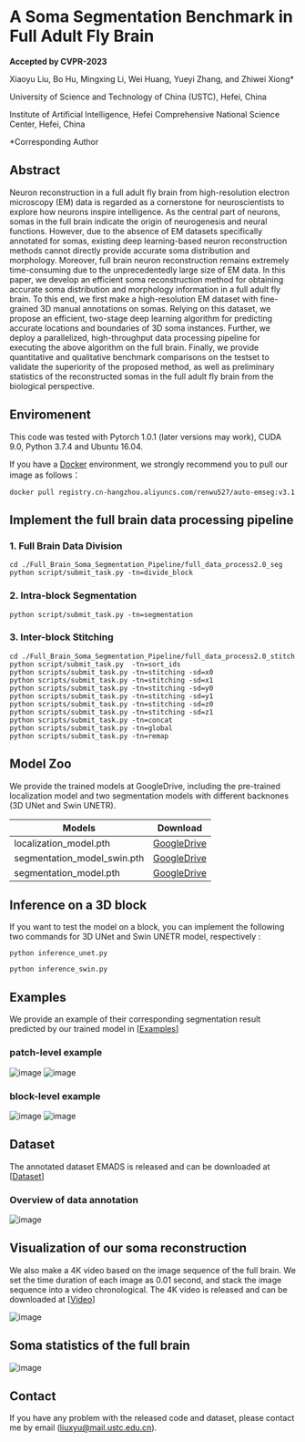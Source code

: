 # A Soma Segmentation Benchmark in Full Adult Fly Brain
**Accepted by CVPR-2023**

Xiaoyu Liu, Bo Hu, Mingxing Li, Wei Huang, Yueyi Zhang, and Zhiwei Xiong*

University of Science and Technology of China (USTC), Hefei, China

Institute of Artificial Intelligence, Hefei Comprehensive National Science Center, Hefei, China

*Corresponding Author

## Abstract
Neuron reconstruction in a full adult fly brain from high-resolution electron microscopy (EM) data is regarded as a cornerstone for neuroscientists to explore how neurons inspire intelligence. As the central part of neurons, somas in the full brain indicate the origin of neurogenesis and neural functions. However, due to the absence of EM datasets specifically annotated for somas, existing deep learning-based neuron reconstruction methods cannot directly provide accurate soma distribution and morphology. Moreover, full brain neuron reconstruction remains extremely time-consuming due to the unprecedentedly large size of EM data.
In this paper, we develop an efficient soma reconstruction method for obtaining accurate soma distribution and morphology information in a full adult fly brain. 
To this end, we first make a high-resolution EM dataset with fine-grained 3D manual annotations on somas. Relying on this dataset, we propose an efficient, two-stage deep learning algorithm for predicting accurate locations and boundaries of 3D soma instances. Further, we deploy a parallelized, high-throughput data processing pipeline for executing the above algorithm on the full brain. Finally, we provide quantitative and qualitative benchmark comparisons on the testset to validate the superiority of the proposed method, as well as preliminary statistics of the reconstructed somas in the full adult fly brain from the biological perspective.


## Enviromenent

This code was tested with Pytorch 1.0.1 (later versions may work), CUDA 9.0, Python 3.7.4 and Ubuntu 16.04. 

If you have a [Docker](https://www.docker.com/) environment, we strongly recommend you to pull our image as follows：

```shell
docker pull registry.cn-hangzhou.aliyuncs.com/renwu527/auto-emseg:v3.1
```

## Implement the full brain data processing pipeline
### 1. Full Brain Data Division
```shell
cd ./Full_Brain_Soma_Segmentation_Pipeline/full_data_process2.0_seg
python script/submit_task.py -tn=divide_block
```
### 2. Intra-block Segmentation
```shell
python script/submit_task.py -tn=segmentation
```
### 3. Inter-block Stitching
```shell
cd ./Full_Brain_Soma_Segmentation_Pipeline/full_data_process2.0_stitch
python script/submit_task.py  -tn=sort_ids
python scripts/submit_task.py -tn=stitching -sd=x0
python scripts/submit_task.py -tn=stitching -sd=x1
python scripts/submit_task.py -tn=stitching -sd=y0
python scripts/submit_task.py -tn=stitching -sd=y1
python scripts/submit_task.py -tn=stitching -sd=z0
python scripts/submit_task.py -tn=stitching -sd=z1
python scripts/submit_task.py -tn=concat
python scripts/submit_task.py -tn=global
python scripts/submit_task.py -tn=remap
```

<!-- ## Train Localization Network
```shell
cd Localization
python train.py 
```

## Train Segmentation Network
```shell
cd Segmentation
python train.py 
``` -->


## Model Zoo

We provide the trained models at GoogleDrive, including the pre-trained localization model and two segmentation models with different backnones (3D UNet and Swin UNETR).

| Models                         | Download                                                     |
| ------------------------------ | ------------------------------------------------------------ |
| localization_model.pth       | [GoogleDrive](https://drive.google.com/file/d/1XSVfA57OpyQj3dyf86SDsSHcP95yb3Su/view?usp=share_link) |
| segmentation_model_swin.pth   | [GoogleDrive](https://drive.google.com/file/d/1btNj6MzNyfTvu5tnGzuQnGNMP_oqgsPD/view?usp=share_link) |
| segmentation_model.pth   | [GoogleDrive](https://drive.google.com/file/d/167Ej6FbzY38MI5DzBf6ITFfQA0XsVZIf/view?usp=share_link) |

## Inference on a 3D block
<!--
We have released our trained models, including the localization network and the segmentation network. You can download these model at [[Models](https://drive.google.com/drive/folders/1KpbS3s4-B45O27FI96Um3nW9LlAusj_k)]
 -->

If you want to test the model on a block, you can implement the following two commands for 3D UNet and Swin UNETR model, respectively :
```shell
python inference_unet.py
```
```shell
python inference_swin.py
```

## Examples
We provide an example of their corresponding segmentation result predicted by our trained model in [[Examples](https://drive.google.com/drive/folders/13DkerjQuPYudh-G_doKpOKCiq1C6cRiC?usp=sharing)]



### patch-level example
![image](https://user-images.githubusercontent.com/54794058/170446111-ea728ea2-269b-43bf-bf2c-bfdca0feafb2.png)
![image](https://user-images.githubusercontent.com/54794058/170446133-2ec054d0-a49d-45c9-97ba-8eb56a2ccd1e.png)

### block-level example
![image](https://user-images.githubusercontent.com/54794058/170445354-c628f1b2-9456-4a3d-90f0-6edd05c85566.png)
![image](https://user-images.githubusercontent.com/54794058/170445365-1d9e08a3-5d0c-40e0-92f6-25488dccaf37.png)



## Dataset
The annotated dataset EMADS is released and can be downloaded at 
[[Dataset](https://drive.google.com/drive/folders/1WLVaU3sGd8RQfwsBIBomZyNwl4m2D8pc?usp=share_link)]
### Overview of data annotation
![image](https://user-images.githubusercontent.com/54794058/224547553-d158ab49-b610-45ea-84cf-47f743ea73f3.png)


## Visualization of our soma reconstruction 
We also make a 4K video based on the image sequence of the full brain. We set the time duration of each image as 0.01 second, and stack the image sequence into a video chronological. The 4K video is released and can be downloaded at 
[[Video](https://drive.google.com/drive/folders/1KT3f2gVVcGtXjklA-E7G31kkfS4rZKM3)]

![image](https://user-images.githubusercontent.com/54794058/224546913-34a85a35-9fa0-42f5-a2bb-29c53055fa6c.png)


## Soma statistics of the full brain
![image](https://user-images.githubusercontent.com/54794058/224547231-9589eb5e-8eb3-4f42-a2d3-251e2172ea10.png)







## Contact

If you have any problem with the released code and dataset, please contact me by email (liuxyu@mail.ustc.edu.cn).
